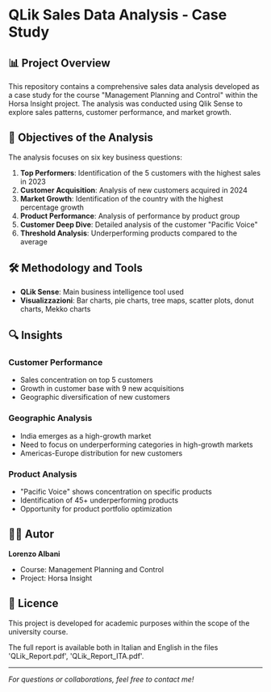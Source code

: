# QLik Sales Data Analysis - Case Study

## 📊 Project Overview

This repository contains a comprehensive sales data analysis developed as a case study for the course "Management Planning and Control" within the Horsa Insight project. The analysis was conducted using Qlik Sense to explore sales patterns, customer performance, and market growth.

## 🎯 Objectives of the Analysis

The analysis focuses on six key business questions:

1. **Top Performers**: Identification of the 5 customers with the highest sales in 2023
2. **Customer Acquisition**: Analysis of new customers acquired in 2024
3. **Market Growth**: Identification of the country with the highest percentage growth
4. **Product Performance**: Analysis of performance by product group
5. **Customer Deep Dive**: Detailed analysis of the customer "Pacific Voice"
6. **Threshold Analysis**: Underperforming products compared to the average


## 🛠️ Methodology and Tools

- **QLik Sense**: Main business intelligence tool used
- **Visualizzazioni**: Bar charts, pie charts, tree maps, scatter plots, donut charts, Mekko charts


## 🔍 Insights

### Customer Performance
- Sales concentration on top 5 customers
- Growth in customer base with 9 new acquisitions
- Geographic diversification of new customers

### Geographic Analysis
- India emerges as a high-growth market
- Need to focus on underperforming categories in high-growth markets
- Americas-Europe distribution for new customers

### Product Analysis
- "Pacific Voice" shows concentration on specific products
- Identification of 45+ underperforming products
- Opportunity for product portfolio optimization

## 👨‍💼 Autor

**Lorenzo Albani**
- Course: Management Planning and Control
- Project: Horsa Insight

## 📄 Licence

This project is developed for academic purposes within the scope of the university course.

The full report is available both in Italian and English in the files 'QLik_Report.pdf', 'QLik_Report_ITA.pdf'.

---

*For questions or collaborations, feel free to contact me!*
